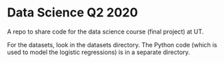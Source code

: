 # Data Science Q2 2020
A repo to share code for the data science course (final project) at UT.

For the datasets, look in the datasets directory. The Python code (which is used to model the logistic regressions) is in a separate directory.